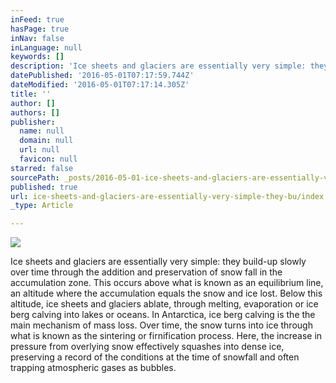 ```yaml
---
inFeed: true
hasPage: true
inNav: false
inLanguage: null
keywords: []
description: 'Ice sheets and glaciers are essentially very simple: they build-up slowly over time through the addition and preservation of snow fall in the accumulation zone. This occurs above what is known as an equilibrium line, an altitude where the accumulation equals the snow and ice lost. Below this altitude, ice sheets and glaciers ablate, through melting, evaporation or ice berg calving into lakes or oceans. In Antarctica, ice berg calving is the the main mechanism of mass loss. Over time, the snow turns into ice through what is known as the sintering or firnification process. Here, the increase in pressure from overlying snow effectively squashes into dense ice, preserving a record of the conditions at the time of snowfall and often trapping atmospheric gases as bubbles.'
datePublished: '2016-05-01T07:17:59.744Z'
dateModified: '2016-05-01T07:17:14.305Z'
title: ''
author: []
authors: []
publisher:
  name: null
  domain: null
  url: null
  favicon: null
starred: false
sourcePath: _posts/2016-05-01-ice-sheets-and-glaciers-are-essentially-very-simple-they-bu.md
published: true
url: ice-sheets-and-glaciers-are-essentially-very-simple-they-bu/index.html
_type: Article

---
```

![](https://the-grid-user-content.s3-us-west-2.amazonaws.com/b8ba7da0-a321-40e2-af3c-23d52c49cdfc.jpg)

Ice sheets and glaciers are essentially very simple: they build-up slowly over time through the addition and preservation of snow fall in the accumulation zone. This occurs above what is known as an equilibrium line, an altitude where the accumulation equals the snow and ice lost. Below this altitude, ice sheets and glaciers ablate, through melting, evaporation or ice berg calving into lakes or oceans. In Antarctica, ice berg calving is the the main mechanism of mass loss. Over time, the snow turns into ice through what is known as the sintering or firnification process. Here, the increase in pressure from overlying snow effectively squashes into dense ice, preserving a record of the conditions at the time of snowfall and often trapping atmospheric gases as bubbles.